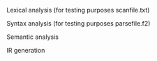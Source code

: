 Lexical analysis (for testing purposes scanfile.txt)

Syntax analysis (for testing purposes parsefile.f2)

Semantic analysis

IR generation
